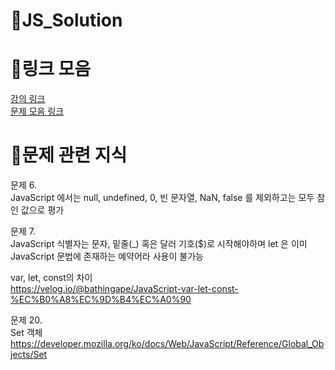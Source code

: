 # 🌴JS_Solution
  
# 🔗링크 모음  
[강의 링크](https://www.inflearn.com/course/%EC%A0%9C%EC%A3%BC%EC%BD%94%EB%94%A9-%EC%9E%90%EB%B0%94%EC%8A%A4%ED%81%AC%EB%A6%BD%ED%8A%B8-100%EC%A0%9C?utm_source=inflearn&utm_medium=social&utm_campaign=share)  
[문제 모음 링크](https://www.notion.so/JS-100-94d97d294dd14c9b911a02c840fa9f2d)  
  
# 💾문제 관련 지식  
  
문제 6.   
JavaScript 에서는 null, undefined, 0, 빈 문자열, NaN, false 를 제외하고는 모두 참인 값으로 평가  
  
문제 7.  
JavaScript 식별자는 문자, 밑줄(_) 혹은 달러 기호($)로 시작해야하며 let 은 이미 JavaScript 문법에 존재하는 예약어라 사용이 불가능  
  
var, let, const의 차이  
https://velog.io/@bathingape/JavaScript-var-let-const-%EC%B0%A8%EC%9D%B4%EC%A0%90  
  
문제 20.  
Set 객체  
https://developer.mozilla.org/ko/docs/Web/JavaScript/Reference/Global_Objects/Set